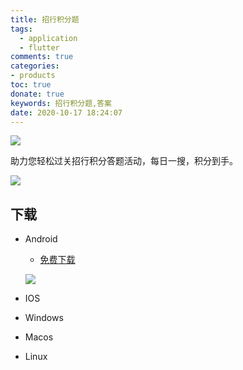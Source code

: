 ```yaml
---
title: 招行积分题
tags: 
  - application
  - flutter
comments: true
categories: 
- products
toc: true
donate: true
keywords: 招行积分题,答案
date: 2020-10-17 18:24:07
---
```


![](https://images.di1shuai.com/cmb_question_bank_01.jpg)

助力您轻松过关招行积分答题活动，每日一搜，积分到手。

![](https://images.di1shuai.com/cmb_question_bank_02.jpg)


## 下载

- Android
  <!-- - [Google Play]() -->
  - [免费下载](http://file.di1shuai.com/app-arm64-v8a-release.apk)
  
  ![](https://images.di1shuai.com/apk.png)
- IOS
- Windows
- Macos
- Linux

